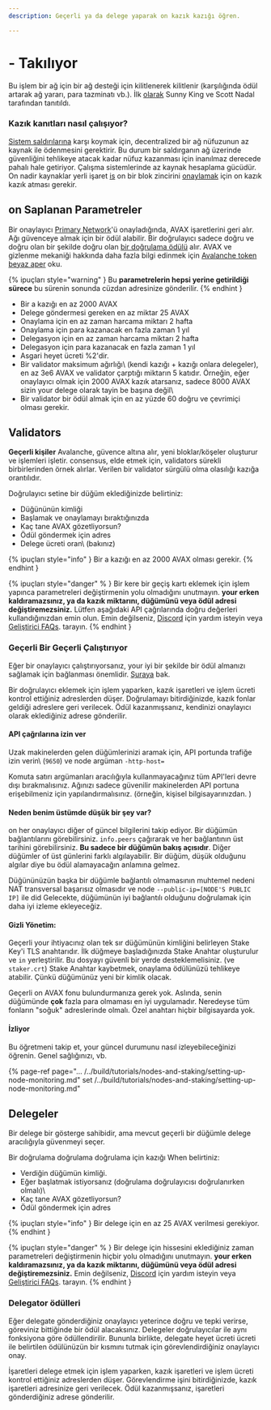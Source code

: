 ```yaml
---
description: Geçerli ya da delege yaparak on kazık kazığı öğren.

---
```


# - Takılıyor

Bu işlem bir ağ için bir ağ desteği için kilitlenerek kilitlenir (karşılığında ödül artarak ağ yararı, para tazminatı vb.). İlk [olarak](https://web.archive.org/web/20160306084128/https://peercoin.net/assets/paper/peercoin-paper.pdf) Sunny King ve Scott Nadal tarafından tanıtıldı.

### Kazık kanıtları nasıl çalışıyor?

[Sistem saldırılarına](https://support.avalabs.org/en/articles/4064853-what-is-a-sybil-attack) karşı koymak için, decentralized bir ağ nüfuzunun az kaynak ile ödenmesini gerektirir. Bu durum bir saldırganın ağ üzerinde güvenliğini tehlikeye atacak kadar nüfuz kazanması için inanılmaz derecede pahalı hale getiriyor. Çalışma sistemlerinde az kaynak hesaplama gücüdür. On nadir kaynaklar yerli işaret [is](../../#avalanche-avax-token) on bir blok zincirini [onaylamak](http://support.avalabs.org/en/articles/4064704-what-is-a-blockchain-validator) için on kazık kazık atması gerekir.

## on Saplanan Parametreler

Bir onaylayıcı [Primary Network](http://support.avalabs.org/en/articles/4135650-what-is-the-primary-network)'ü onayladığında, AVAX işaretlerini geri alır. Ağı güvenceye almak için bir ödül alabilir. Bir doğrulayıcı sadece doğru ve doğru olan bir şekilde doğru olan [bir doğrulama ödülü](http://support.avalabs.org/en/articles/4587396-what-are-validator-staking-rewards) alır. AVAX ve gizlenme mekaniği hakkında daha fazla bilgi edinmek için [Avalanche token beyaz aper](https://files.avalabs.org/papers/token.pdf) oku.

{% ipuçları style="warning" } Bu **parametrelerin hepsi yerine getirildiği sürece** bu sürenin sonunda cüzdan adresinize gönderilir. {% endhint }

* Bir a kazığı en az 2000 AVAX
* Delege göndermesi gereken en az miktar 25 AVAX
* Onaylama için en az zaman harcama miktarı 2 hafta
* Onaylama için para kazanacak en fazla zaman 1 yıl
* Delegasyon için en az zaman harcama miktarı 2 hafta
* Delegasyon için para kazanacak en fazla zaman 1 yıl
* Asgari heyet ücreti %2'dir.
* Bir validator maksimum ağırlığı\ (kendi kazığı + kazığı onlara delegeler\), en az 3e6 AVAX ve validator çarptığı miktarın 5 katıdır. Örneğin, eğer onaylayıcı olmak için 2000 AVAX kazık atarsanız, sadece 8000 AVAX sizin your delege olarak tayin be başına değil\
* Bir validator bir ödül almak için en az yüzde 60 doğru ve çevrimiçi olması gerekir.

## Validators

**Geçerli kişiler** Avalanche, güvence altına alır, yeni bloklar/köşeler oluşturur ve işlemleri işletir. consensus, elde etmek için, validators sürekli birbirlerinden örnek alırlar. Verilen bir validator sürgülü olma olasılığı kazığa orantılıdır.

Doğrulayıcı setine bir düğüm eklediğinizde belirtiniz:

* Düğününün kimliği
* Başlamak ve onaylamayı bıraktığınızda
* Kaç tane AVAX gözetliyorsun?
* Ödül göndermek için adres
* Delege ücreti oran\ (bakınız)

{% ipuçları style="info" } Bir a kazığı en az 2000 AVAX olması gerekir. {% endhint }

{% ipuçları style="danger" % } Bir kere bir geçiş kartı eklemek için işlem yapınca parametreleri değiştirmenin yolu olmadığını unutmayın. **your erken kaldıramazsınız, ya da kazık miktarını, düğümünü veya ödül adresi değiştiremezsiniz.** Lütfen aşağıdaki API çağrılarında doğru değerleri kullandığınızdan emin olun. Emin değilseniz, [Discord](https://chat.avax.network) için yardım isteyin veya [Geliştirici FAQs](http://support.avalabs.org/en/collections/2618154-developer-faq). tarayın. {% endhint }

### Geçerli Bir Geçerli Çalıştırıyor<a id="running-a-validator"></a>

Eğer bir onaylayıcı çalıştırıyorsanız, your iyi bir şekilde bir ödül almanızı sağlamak için bağlanması önemlidir. [Şuraya](http://support.avalabs.org/en/articles/4594192-networking-setup) bak.

Bir doğrulayıcı eklemek için işlem yaparken, kazık işaretleri ve işlem ücreti kontrol ettiğiniz adreslerden düşer. Doğrulamayı bitirdiğinizde, kazık fonlar geldiği adreslere geri verilecek. Ödül kazanmışsanız, kendinizi onaylayıcı olarak eklediğiniz adrese gönderilir.

#### API çağrılarına izin ver<a id="allow-api-calls"></a>

Uzak makinelerden gelen düğümlerinizi aramak için, API portunda trafiğe izin verin\ (`9650`) ve node argüman `-http-host=`

Komuta satırı argümanları aracılığıyla kullanmayacağınız tüm API'leri devre dışı bırakmalısınız. Ağınızı sadece güvenilir makinelerden API portuna erişebilmeniz için yapılandırmalısınız. (örneğin, kişisel bilgisayarınızdan. \)

#### Neden benim üstümde düşük bir şey var?<a id="why-is-my-uptime-low"></a>

on her onaylayıcı diğer of güncel bilgilerini takip ediyor. Bir düğümün bağlantılarını görebilirsiniz. `info.peers` çağırarak ve her bağlantının üst tarihini görebilirsiniz. **Bu sadece bir düğümün bakış açısıdır**. Diğer düğümler of üst günlerini farklı algılayabilir. Bir düğüm, düşük olduğunu algılar diye bu ödül alamayacağın anlamına gelmez.

Düğününüzün başka bir düğümle bağlantılı olmamasının muhtemel nedeni NAT transversal başarısız olmasıdır ve node `--public-ip=[NODE'S PUBLIC IP]` ile did Gelecekte, düğümünün iyi bağlantılı olduğunu doğrulamak için daha iyi izleme ekleyeceğiz.

#### Gizli Yönetim:<a id="secret-management"></a>

Geçerli your ihtiyacınız olan tek sır düğümünün kimliğini belirleyen Stake Key'i TLS anahtarıdır. İlk düğmeye başladığınızda Stake Anahtar oluşturulur ve `in` yerleştirilir. Bu dosyayı güvenli bir yerde desteklemelisiniz. (ve `staker.crt`\) Stake Anahtar kaybetmek, onaylama ödülünüzü tehlikeye atabilir. Çünkü düğümünüz yeni bir kimlik olacak.

Geçerli on AVAX fonu bulundurmanıza gerek yok. Aslında, senin düğümünde **çok** fazla para olmaması en iyi uygulamadır. Neredeyse tüm fonların "soğuk" adreslerinde olmalı. Özel anahtarı hiçbir bilgisayarda yok.

#### İzliyor<a id="monitoring"></a>

Bu öğretmeni takip et, your güncel durumunu nasıl izleyebileceğinizi öğrenin. Genel sağlığınızı, vb.

{% page-ref page="... /../build/tutorials/nodes-and-staking/setting-up-node-monitoring.md" set /../build/tutorials/nodes-and-staking/setting-up-node-monitoring.md"

## Delegeler

Bir delege bir gösterge sahibidir, ama mevcut geçerli bir düğümle delege aracılığıyla güvenmeyi seçer.

Bir doğrulama doğrulama doğrulama için kazığı When belirtiniz:

* Verdiğin düğümün kimliği.
* Eğer başlatmak istiyorsanız (doğrulama doğrulayıcısı doğrulanırken olmalı)\
* Kaç tane AVAX gözetliyorsun?
* Ödül göndermek için adres

{% ipuçları style="info" } Bir delege için en az 25 AVAX verilmesi gerekiyor. {% endhint }

{% ipuçları style="danger" % } Bir delege için hissesini eklediğiniz zaman parametreleri değiştirmenin hiçbir yolu olmadığını unutmayın. **your erken kaldıramazsınız, ya da kazık miktarını, düğümünü veya ödül adresi değiştiremezsiniz.** Emin değilseniz, [Discord](https://chat.avax.network) için yardım isteyin veya [Geliştirici FAQs](http://support.avalabs.org/en/collections/2618154-developer-faq). tarayın. {% endhint }

### Delegator ödülleri<a id="delegator-rewards"></a>

Eğer delegate gönderdiğiniz onaylayıcı yeterince doğru ve tepki verirse, göreviniz bittiğinde bir ödül alacaksınız. Delegeler doğrulayıcılar ile aynı fonksiyona göre ödüllendirilir. Bununla birlikte, delegate heyet ücreti ücreti ile belirtilen ödülünüzün bir kısmını tutmak için görevlendirdiğiniz onaylayıcı onay.

İşaretleri delege etmek için işlem yaparken, kazık işaretleri ve işlem ücreti kontrol ettiğiniz adreslerden düşer. Görevlendirme işini bitirdiğinizde, kazık işaretleri adresinize geri verilecek. Ödül kazanmışsanız, işaretleri gönderdiğiniz adrese gönderilir.

